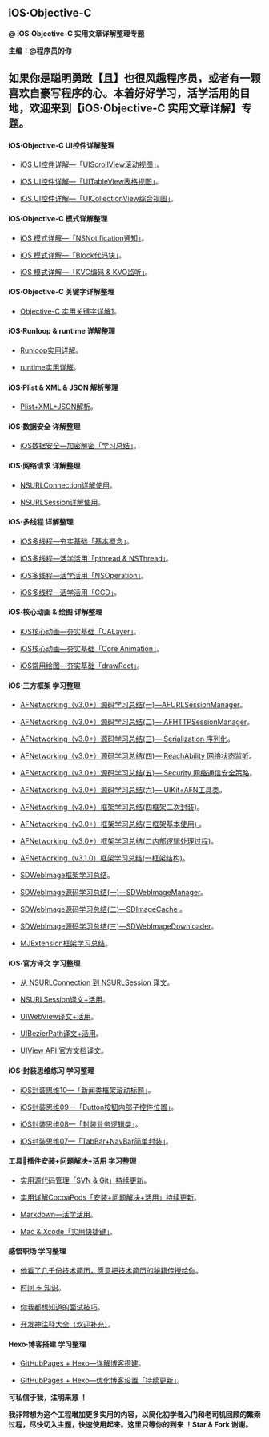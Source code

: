 ## iOS·Objective-C


**@ iOS·Objective-C 实用文章详解整理专题**



**主编：@程序员的你**



## 如果你是聪明勇敢【且】也很风趣程序员，或者有一颗喜欢自豪写程序的心。本着好好学习，活学活用的目地，欢迎来到【iOS·Objective-C 实用文章详解】专题。



#### iOS·Objective-C UI控件详解整理

- [iOS UI控件详解—「UIScrollView滚动视图」](https://custompbwaters.github.io/iOS%20UI/UIScrollView滚动视图.html)。


- [iOS UI控件详解—「UITableView表格视图」](https://custompbwaters.github.io/iOS%20UI/UITableView表格视图.html)。


- [iOS UI控件详解—「UICollectionView综合视图」](https://custompbwaters.github.io/iOS%20UI/UICollectionView综合视图.html)。




#### iOS·Objective-C 模式详解整理

- [iOS 模式详解—「NSNotification通知」](https://custompbwaters.github.io/iOS%20UI/iOS模式详解—NSNotification通知.html)。


- [iOS 模式详解—「Block代码块」](https://custompbwaters.github.io/iOS%20UI/iOS模式详解—Block.html)。


- [iOS 模式详解—「KVC编码 & KVO监听」](https://custompbwaters.github.io/iOS%20UI/iOS模式详解—KVC编码KVO监听.html)。



#### iOS·Objective-C 关键字详解整理


- [Objective-C 实用关键字详解1](https://custompbwaters.github.io/iOS%20UI/OC实用关键字详解1.html)。




#### iOS·Runloop & runtime 详解整理


- [Runloop实用详解]()。


- [runtime实用详解](https://custompbwaters.github.io/iOS%20NET/runtime实用详解「面试、工作」.html)。




#### iOS·Plist & XML & JSON 解析整理

- [Plist+XML+JSON解析](https://custompbwaters.github.io/iOS%20NET/Plist+XML+JSON解析.html)。







#### iOS·数据安全 详解整理

- [iOS数据安全—加密解密「学习总结」](https://custompbwaters.github.io/iOS%20NET/iOS数据安全—加密解密.html)。



#### iOS·网络请求 详解整理


- [NSURLConnection详解使用](https://custompbwaters.github.io/iOS%20NET/NSURLConnection详解使用.html)。


- [NSURLSession详解使用](https://custompbwaters.github.io/iOS%20NET/NSURLSession详解使用.html)。



#### iOS·多线程 详解整理


- [iOS多线程—夯实基础「基本概念」](https://custompbwaters.github.io/iOS%20NET/iOS多线程—夯实基础「基本概念」.html)。


- [iOS多线程—活学活用「pthread & NSThread」](https://custompbwaters.github.io/iOS%20NET/iOS多线程—活学活用「pthread%20&%20NSThread」.html)。


- [iOS多线程—活学活用「NSOperation」](https://custompbwaters.github.io/iOS%20NET/iOS多线程—活学活用「NSOperation」.html)。



- [iOS多线程—活学活用「GCD」](https://custompbwaters.github.io/iOS%20NET/iOS多线程—活学活用「GCD」.html)。





#### iOS·核心动画 & 绘图 详解整理

- [iOS核心动画—夯实基础「CALayer」](https://custompbwaters.github.io/iOS%20NET/iOS核心动画—夯实基础「CALayer」.html)。


- [iOS核心动画—夯实基础「Core Animation」](https://custompbwaters.github.io/iOS%20NET/iOS核心动画—夯实基础「Core%20Animation」.html)。


- [iOS常用绘图—夯实基础「drawRect」](https://custompbwaters.github.io/iOS%20NET/iOS常用绘图—夯实基础「drawRect」.html)。





#### iOS·三方框架 学习整理

- [AFNetworking（v3.0+）源码学习总结(一)—AFURLSessionManager](https://custompbwaters.github.io/源码注解+活用/AFN（v3.0+）源码学习总结(一)—AFURLSessionManager.html)。


- [AFNetworking（v3.0+）源码学习总结(二)— AFHTTPSessionManager](https://custompbwaters.github.io/源码注解+活用/AFN（v3.0+）源码学习总结(二)—AFHTTPSessionManager.html)。


- [AFNetworking（v3.0+）源码学习总结(三)— Serialization 序列化](https://custompbwaters.github.io/源码注解+活用/AFN（v3.0+）源码学习总结(三)—%20Serialization%20序列化.html)。


- [AFNetworking（v3.0+）源码学习总结(四)— ReachAbility 网络状态监听](https://custompbwaters.github.io/源码注解+活用/AFN（v3.0+）源码学习总结(四)—%20ReachAbility%20网络状态监听.html)。


- [AFNetworking（v3.0+）源码学习总结(五)— Security 网络通信安全策略](https://custompbwaters.github.io/源码注解+活用/AFN（v3.0+）源码学习总结(五)—%20Security%20网络通信安全策略.html)。


- [AFNetworking（v3.0+）源码学习总结(六)— UIKit+AFN工具类](https://custompbwaters.github.io/源码注解+活用/AFN（v3.0+）源码学习总结(六)—%20UIKit+AFN工具类.html)。



- [AFNetworking（v3.0+）框架学习总结(四框架二次封装)](https://custompbwaters.github.io/源码注解+活用/AFN（v3.0+）框架学习总结(四框架二次封装).html)。


- [AFNetworking（v3.0+）框架学习总结(三框架基本使用)
](https://custompbwaters.github.io/源码注解+活用/AFN（v3.0+）框架学习总结(三框架基本使用).html)。


- [AFNetworking（v3.0+）框架学习总结(二内部逻辑处理过程)](https://custompbwaters.github.io/源码注解+活用/AFN（v3.1.0）框架学习总结(二内部逻辑处理过程).html)。


- [AFNetworking（v3.1.0）框架学习总结(一框架结构)](https://custompbwaters.github.io/源码注解+活用/AFN（v3.1.0）框架学习总结(一框架结构).html)。


- [SDWebImage框架学习总结](https://custompbwaters.github.io/源码注解+活用/SD框架学习总结.html)。


- [SDWebImage源码学习总结(一)—SDWebImageManager](https://custompbwaters.github.io/源码注解+活用/SD源码学习总结(一)—SDWebImageManager.html)。



- [SDWebImage源码学习总结(二)—SDImageCache
](https://custompbwaters.github.io/源码注解+活用/SD源码学习总结(二)—SDImageCache.html)。



- [SDWebImage源码学习总结(三)—SDWebImageDownloader](https://custompbwaters.github.io/源码注解+活用/SD源码学习总结(三)—SDWebImageDownloader.html)。



- [MJExtension框架学习总结](https://custompbwaters.github.io/源码注解+活用/MJExtension框架学习总结.html)。




#### iOS·官方译文 学习整理

- [从 NSURLConnection 到 NSURLSession 译文](https://custompbwaters.github.io/官方译文+活用/从%20NSURLConnection%20到%20NSURLSession.html)。


- [NSURLSession译文+活用](https://custompbwaters.github.io/官方译文+活用/NSURLSession译文+活用.html)。


- [UIWebView译文+活用](https://custompbwaters.github.io/官方译文+活用/UIWebView译文+活用.html)。


- [UIBezierPath译文+活用](https://custompbwaters.github.io/官方译文+活用/UIBezierPath译文+活用.html)。


- [UIView API 官方文档译文](https://custompbwaters.github.io/官方译文+活用/UIView%20API%20官方译文.html)。



 


#### iOS·封装思维练习 学习整理

- [iOS封装思维10—「新闻类框架滚动标题」](https://custompbwaters.github.io/封装思维/iOS封装思维1—新闻滚动条.html)。



- [iOS封装思维09—「Button按钮内部子控件位置」](https://custompbwaters.github.io/封装思维/Button按钮封装.html)。



- [iOS封装思维08—「封装业务逻辑类」](https://custompbwaters.github.io/封装思维/封装业务逻辑类.html)。


- [iOS封装思维07—「TabBar+NavBar简单封装」](https://custompbwaters.github.io/封装思维/TabBar+NavBar—封装思维.html)。



#### 工具插件安装+问题解决+活用 学习整理

- [实用源代码管理「SVN & Git」持续更新](https://custompbwaters.github.io/工具插件「安装+问题解决+活用」/实用源代码管理「SVN%20&%20Git」.html)。


- [实用详解CocoaPods「安装+问题解决+活用」持续更新](https://custompbwaters.github.io/工具插件「安装+问题解决+活用」/CocoaPods「安装+问题解决+活用」.html)。



- [Markdown—活学活用](https://custompbwaters.github.io/工具插件「安装+问题解决+活用」/Markdown—活学活用.html)。



- [Mac & Xcode「实用快捷键」](https://custompbwaters.github.io/Mac使用效率/Mac%20&%20Xcode「实用快捷键」.html)。








#### 感悟职场 学习整理

- [他看了几千份技术简历，愿意把技术简历的秘籍传授给你](https://custompbwaters.github.io/感悟·生活/技术简历.html)。


- [时间 ☕️ 知识](https://custompbwaters.github.io/感悟·生活/时间和知识管理.html)。


- [你我都想知道的面试技巧](http://www.jianshu.com/p/2310b50a4421)。



- [开发神注释大全（欢迎补充）](https://custompbwaters.github.io/Mac使用效率/开发神注释大全.html)。





#### Hexo·博客搭建 学习整理


- [GitHubPages + Hexo—详解博客搭建](https://custompbwaters.github.io/Hexo搭建个人博客/GitHubPages%20+%20Hexo—博客搭建.html)。



- [GitHubPages + Hexo—优化博客设置「持续更新」](https://custompbwaters.github.io/Hexo搭建个人博客/GitHubPages%20+%20Hexo—优化博客设置.html)。







**可私信于我，注明来意 ！**

**我非常想为这个工程增加更多实用的内容，以简化初学者入门和老司机回顾的繁索过程，尽快切入主题，快速使用起来。这里只等你的到来 ！Star & Fork 谢谢。**







